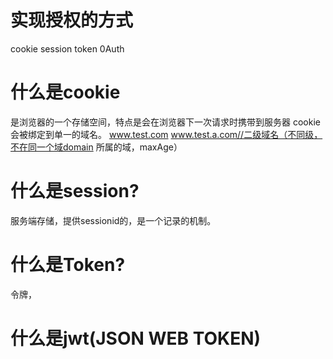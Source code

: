 # 实现授权的方式
  cookie session token 0Auth

# 什么是cookie
  是浏览器的一个存储空间，特点是会在浏览器下一次请求时携带到服务器
  cookie会被绑定到单一的域名。
  www.test.com  www.test.a.com//二级域名（不同级，不在同一个域domain 所属的域，maxAge）

# 什么是session?
  服务端存储，提供sessionid的，是一个记录的机制。

# 什么是Token?
  令牌，

# 什么是jwt(JSON WEB TOKEN)
  